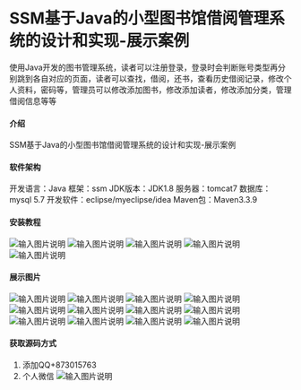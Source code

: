 # SSM基于Java的小型图书馆借阅管理系统的设计和实现-展示案例

使用Java开发的图书管理系统，读者可以注册登录，登录时会判断账号类型再分别跳到各自对应的页面，读者可以查找，借阅，还书，查看历史借阅记录，修改个人资料，密码等，管理员可以修改添加图书，修改添加读者，修改添加分类，管理借阅信息等等

#### 介绍
SSM基于Java的小型图书馆借阅管理系统的设计和实现-展示案例

#### 软件架构
开发语言：Java
框架：ssm
JDK版本：JDK1.8
服务器：tomcat7
数据库：mysql 5.7
开发软件：eclipse/myeclipse/idea
Maven包：Maven3.3.9


#### 安装教程

![输入图片说明](demo_jieyue.png)
![输入图片说明](jieyue.png)
![输入图片说明](setting.png)
![输入图片说明](shujukupeizhi.png)
![输入图片说明](%E7%9B%AE%E5%BD%95.png)

#### 展示图片

![输入图片说明](3.png)
![输入图片说明](4.jpg)
![输入图片说明](5.jpg)
![输入图片说明](6.jpg)
![输入图片说明](7.jpg)
![输入图片说明](8.jpg)
![输入图片说明](2.jpg)
![输入图片说明](10.jpg)
![输入图片说明](12.png)
![输入图片说明](11.jpg)
![输入图片说明](9.jpg)
![输入图片说明](1.jpg)

#### 获取源码方式

1.  添加QQ+873015763
2.  个人微信
![输入图片说明](153a78f70e3e6c837ccd0efbb5142ad.jpg)

